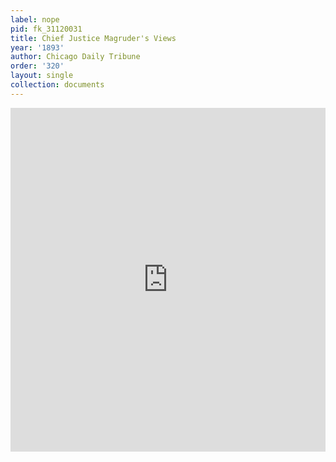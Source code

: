 ```yaml
---
label: nope
pid: fk_31120031
title: Chief Justice Magruder's Views
year: '1893'
author: Chicago Daily Tribune
order: '320'
layout: single
collection: documents
---
```

<iframe src="https://northwestern.app.box.com/embed/s/8nd2jsb2ikv0z1g4p8jw54dq9ze40af7?sortColumn=date&view=list" width="100%" height="550" frameborder="0" allowfullscreen webkitallowfullscreen msallowfullscreen></iframe>
